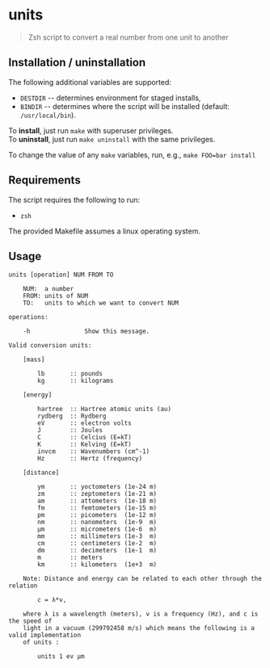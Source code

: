# units

> Zsh script to convert a real number from one unit to another

## Installation / uninstallation

The following additional variables are supported:
- `DESTDIR` -- determines environment for staged installs,
- `BINDIR`  -- determines where the script will be installed (default: `/usr/local/bin`).

To **install**, just run `make` with superuser privileges.\
To **uninstall**, just run `make uninstall` with the same privileges.

To change the value of any `make` variables, run, e.g., `make FOO=bar install`

## Requirements

The script requires the following to run:
- `zsh`

The provided Makefile assumes a linux operating system.


## Usage

    units [operation] NUM FROM TO

        NUM:  a number
        FROM: units of NUM
        TO:   units to which we want to convert NUM

    operations:

        -h               Show this message.

    Valid conversion units:

        [mass]

            lb       :: pounds
            kg       :: kilograms

        [energy]

            hartree  :: Hartree atomic units (au)
            rydberg  :: Rydberg
            eV       :: electron volts
            J        :: Joules
            C        :: Celcius (E=kT)
            K        :: Kelving (E=kT)
            invcm    :: Wavenumbers (cm^-1)
            Hz       :: Hertz (frequency)

        [distance]

            ym       :: yoctometers (1e-24 m)
            zm       :: zeptometers (1e-21 m)
            am       :: attometers  (1e-18 m)
            fm       :: femtometers (1e-15 m)
            pm       :: picometers  (1e-12 m)
            nm       :: nanometers  (1e-9  m)
            μm       :: micrometers (1e-6  m)
            mm       :: millimeters (1e-3  m)
            cm       :: centimeters (1e-2  m)
            dm       :: decimeters  (1e-1  m)
            m        :: meters
            km       :: kilometers  (1e+3  m)

        Note: Distance and energy can be related to each other through the relation

            c = λ*ν,

        where λ is a wavelength (meters), ν is a frequency (Hz), and c is the speed of
        light in a vacuum (299792458 m/s) which means the following is a valid implementation
        of units :

            units 1 ev μm
